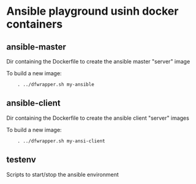 # Ansible playground usinh docker containers

## ansible-master

Dir containing the Dockerfile to create the ansible master "server" image

To build a new image: 

        . ../dfwrapper.sh my-ansible

## ansible-client

Dir containing the Dockerfile to create the ansible client "server" images

To build a new image: 

        . ../dfwrapper.sh my-ansi-client


## testenv
Scripts to start/stop the ansible environment


